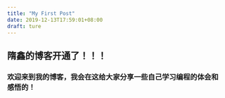 ```yaml
---
title: "My First Post"
date: 2019-12-13T17:59:01+08:00
draft: ture
---
```

## 隋鑫的博客开通了！！！

### 欢迎来到我的博客，我会在这给大家分享一些自己学习编程的体会和感悟的！
